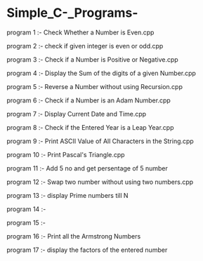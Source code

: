 # Simple_C-_Programs-

program 1 :-           Check Whether a Number is Even.cpp

program 2 :-           check if given integer is even or odd.cpp

program 3 :-           Check if a Number is Positive or Negative.cpp

program 4 :-           Display the Sum of the digits of a given Number.cpp

program 5 :-           Reverse a Number without using Recursion.cpp

program 6 :-           Check if a Number is an Adam Number.cpp

program 7 :-           Display Current Date and Time.cpp

program 8 :-           Check if the Entered Year is a Leap Year.cpp

program 9 :-           Print ASCII Value of All Characters in the String.cpp

program 10 :-          Print Pascal's Triangle.cpp

program 11 :-          Add 5 no and get persentage of 5 number 

program 12 :-          Swap two number without using two numbers.cpp

program 13 :-          display Prime numbers till N

program 14 :- 

program 15 :- 

program 16 :-         Print all the Armstrong Numbers

program 17 :-         display the factors of the entered number
